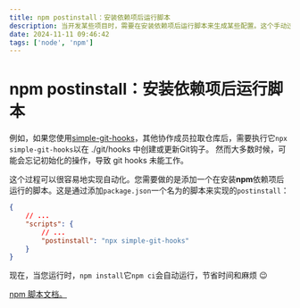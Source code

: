 ```yaml
---
title: npm postinstall：安装依赖项后运行脚本
description: 当开发某些项目时，需要在安装依赖项后运行脚本来生成某些配置。这个手动过程非常乏味，因为大多数时候您都会忘记，并且最终会一次又一次地遇到某些错误。
date: 2024-11-11 09:46:42
tags: ['node', 'npm']
---
```


# npm postinstall：安装依赖项后运行脚本

例如，如果您使用[simple-git-hooks](https://github.com/toplenboren/simple-git-hooks)，其他协作成员拉取仓库后，需要执行它`npx simple-git-hooks`以在 ./git/hooks 中创建或更新Git钩子。
然而大多数时候，可能会忘记初始化的操作，导致 git hooks 未能工作。

这个过程可以很容易地实现自动化。您需要做的是添加一个在安装**npm**依赖项后运行的脚本。这是通过添加`package.json`一个名为的脚本来实现的`postinstall`：

```json
{
    // ...
    "scripts": {
        // ...
        "postinstall": "npx simple-git-hooks"
    }
}
```

现在，当您运行时，`npm install`它`npm ci`会自动运行，节省时间和麻烦 😉

[npm 脚本文档。](https://docs.npmjs.com/cli/v10/using-npm/scripts)
